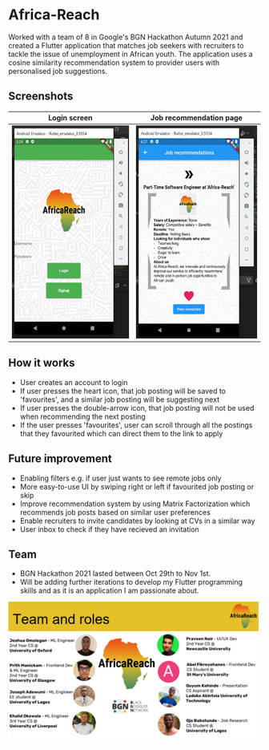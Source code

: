 # Africa-Reach
Worked with a team of 8 in Google's BGN Hackathon Autumn 2021 and created a Flutter application that matches job seekers with recruiters to tackle the issue of unemployment in African youth.
The application uses a cosine similarity recommendation system to provider users with personalised job suggestions.

## Screenshots

| Login screen  | Job recommendation page |
| ------------- | ------------- |
| <img src="https://github.com/prithmanickam/Africa-Reach/blob/master/App_screenshots/screenshot1.png" width="260" height="425" /> | <img src="https://github.com/prithmanickam/Africa-Reach/blob/master/App_screenshots/screenshot2.png" width="260" height="425" />|

## How it works
- User creates an account to login
- If user presses the heart icon, that job posting will be saved to 'favourites', and a similar job posting will be suggesting next
- If user presses the double-arrow icon, that job posting will not be used when recommending the next posting
- If the user presses 'favourites', user can scroll through all the postings that they favourited which can direct them to the link to apply

## Future improvement
- Enabling filters e.g. if user just wants to see remote jobs only
- More easy-to-use UI by swiping right or left if favourited job posting or skip
- Improve recommendation system by using Matrix Factorization which recommends job posts based on similar user preferences
- Enable recruiters to invite candidates by looking at CVs in a similar way
- User inbox to check if they have recieved an invitation

## Team
- BGN Hackathon 2021 lasted between Oct 29th to Nov 1st. 
- Will be adding further iterations to develop my Flutter programming skills and as it is an application I am passionate about.
<img src="https://github.com/prithmanickam/Africa-Reach/blob/master/App_screenshots/Africa-Reach_Team.PNG" width="500" height="283" /> 

